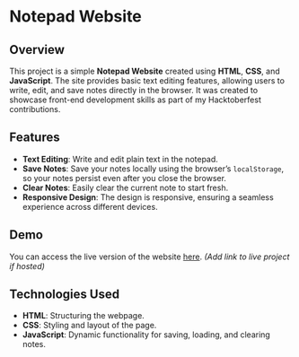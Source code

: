 # Notepad Website

## Overview

This project is a simple **Notepad Website** created using **HTML**, **CSS**, and **JavaScript**. The site provides basic text editing features, allowing users to write, edit, and save notes directly in the browser. It was created to showcase front-end development skills as part of my Hacktoberfest contributions.

## Features

- **Text Editing**: Write and edit plain text in the notepad.
- **Save Notes**: Save your notes locally using the browser’s `localStorage`, so your notes persist even after you close the browser.
- **Clear Notes**: Easily clear the current note to start fresh.
- **Responsive Design**: The design is responsive, ensuring a seamless experience across different devices.

## Demo

You can access the live version of the website [here](#). *(Add link to live project if hosted)*

## Technologies Used

- **HTML**: Structuring the webpage.
- **CSS**: Styling and layout of the page.
- **JavaScript**: Dynamic functionality for saving, loading, and clearing notes.
   
